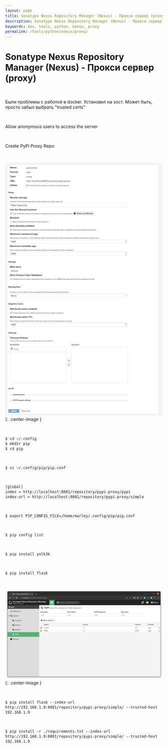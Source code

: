 ```yaml
---
layout: page
title: Sonatype Nexus Repository Manager (Nexus) - Прокси сервер (proxy)
description: Sonatype Nexus Repository Manager (Nexus) - Прокси сервер (proxy)
keywords: dev, tools, python, nexus, proxy
permalink: /tools/python/nexus/proxy/
---
```


# Sonatype Nexus Repository Manager (Nexus) - Прокси сервер (proxy)

<br/>

Были проблемы с работой в docker. Установил на хост.
Может быть, просто забыл выбрать "trusted certs"

<br/>

Allow anonymous users to access the server

<br/>

Create PyPi Proxy Repo

<br/>

![Nexus Repo](/img/tools/python/nexus/pic-nexus3-python-02.png 'Nexus Repo'){: .center-image }

<br/>

```
$ cd ~/.config
$ mkdir pip
$ cd pip
```

<br/>

```
$ vi ~/.config/pip/pip.conf
```

<br/>

```
[global]
index = http://localhost:8081/repository/pypi-proxy/pypi
index-url = http://localhost:8081/repository/pypi-proxy/simple
```

<br/>

```
$ export PIP_CONFIG_FILE=/home/marley/.config/pip/pip.conf
```

<br/>

```
$ pip config list
```

<br/>

```
$ pip install yolk3k
```

<br/>

```
$ pip install flask
```

<br/>

![Nexus Repo](/img/tools/python/nexus/pic-nexus3-python-03.png 'Nexus Repo'){: .center-image }

<br/>

```
$ pip install flask --index-url http://192.168.1.9:8081/repository/pypi-proxy/simple/ --trusted-host 192.168.1.9
```

<br/>

```
$ pip install -r ./requirements.txt --index-url http://192.168.1.9:8081/repository/pypi-proxy/simple/ --trusted-host 192.168.1.9
```

<!--

https://stackoverflow.com/questions/56592918/how-to-upload-the-python-packages-to-nexus-sonartype-private-repo

-->
